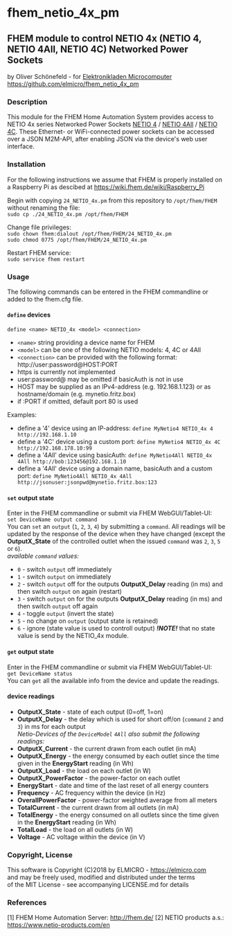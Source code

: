 # fhem_netio_4x_pm
## FHEM module to control NETIO 4x (NETIO 4, NETIO 4All, NETIO 4C) Networked Power Sockets

by Oliver Schönefeld - for [Elektronikladen Microcomputer](https://elmicro.com)  
https://github.com/elmicro/fhem_netio_4x_pm

### Description

This module for the FHEM Home Automation System provides access to NETIO 4x series Networked Power Sockets
[NETIO 4](https://elmicro.com/de/netio.html) /
[NETIO 4All](https://elmicro.com/de/netio-4all.html) /
[NETIO 4C](https://elmicro.com/de/netio-4c.html).
These Ethernet- or WiFi-connected power sockets can be accessed over a JSON M2M-API, after enabling JSON via the device's web user interface.

### Installation

For the following instructions we assume that FHEM is properly installed on a Raspberry Pi as descibed at https://wiki.fhem.de/wiki/Raspberry_Pi

Begin with copying `24_NETIO_4x.pm` from this repository to `/opt/fhem/FHEM` without renaming the file:  
`sudo cp ./24_NETIO_4x.pm /opt/fhem/FHEM`

Change file privileges:  
`sudo chown fhem:dialout /opt/fhem/FHEM/24_NETIO_4x.pm`  
`sudo chmod 0775 /opt/fhem/FHEM/24_NETIO_4x.pm`

Restart FHEM service:  
`sudo service fhem restart`

### Usage

The following commands can be entered in the FHEM commandline or added to the fhem.cfg file.

#### `define` devices

`define <name> NETIO_4x <model> <connection>`

* `<name>` string providing a device name for FHEM
* `<model>` can be one of the following NETIO models: 4, 4C or 4All
* `<connection>` can be provided with the following format: http://user:password@HOST:PORT
* https is currently not implemented
* user:password@ may be omitted if basicAuth is not in use
* HOST may be supplied as an IPv4-address (e.g. 192.168.1.123) or as hostname/domain (e.g. mynetio.fritz.box)
* if :PORT if omitted, default port 80 is used

Examples:

* define a '4' device using an IP-address:
  `define MyNetio4 NETIO_4x 4 http://192.168.1.10`
* define a '4C' device using a custom port:
  `define MyNetio4 NETIO_4x 4C http://192.168.178.10:99`
* define a '4All' device using basicAuth:
  `define MyNetio4All NETIO_4x 4All http://bob:123456@192.168.1.10`
* define a '4All' device using a domain name, basicAuth and a custom port:
  `define MyNetio4All NETIO_4x 4All http://jsonuser:jsonpwd@mynetio.fritz.box:123`

#### `set` output state

Enter in the FHEM commandline or submit via FHEM WebGUI/Tablet-UI:  
`set DeviceName output command`  
You can `set` an `output` (`1`, `2`, `3`, `4`) by submitting a `command`. All readings will be updated by the response of the device when they have changed (except the **OutputX_State** of the controlled outlet when the issued `command` was `2`, `3`, `5` or `6`).  
*available `command` values:*  
* `0` - switch `output` off immediately
* `1` - switch `output` on immediately
* `2` - switch `output` off for the outputs **OutputX_Delay** reading (in ms) and then switch `output` on again (restart)
* `3` - switch `output` on for the outputs **OutputX_Delay** reading (in ms) and then switch `output` off again
* `4` - toggle `output` (invert the state)
* `5` - no change on `output` (output state is retained)
* `6` - ignore (state value is used to controll output) ***!NOTE!*** that no state value is send by the NETIO_4x module.
  
#### `get` output state

Enter in the FHEM commandline or submit via FHEM WebGUI/Tablet-UI:  
`get DeviceName status`  
You can `get` all the available info from the device and update the readings.

#### device readings

  * **OutputX_State** - state of each output (0=off, 1=on)  
  * **OutputX_Delay** - the delay which is used for short off/on (`command` `2` and `3`) in ms for each output  
*Netio-Devices of the `DeviceModel` `4All` also submit the following readings:*
  * **OutputX_Current** - the current drawn from each outlet (in mA)
  * **OutputX_Energy** - the energy consumed by each outlet since the time given in the **EnergyStart** reading (in Wh)
  * **OutputX_Load** - the load on each outlet (in W)
  * **OutputX_PowerFactor** - the power-factor on each outlet
  * **EnergyStart** - date and time of the last reset of all energy counters
  * **Frequency** - AC frequency within the device (in Hz)
  * **OverallPowerFactor** - power-factor weighted average from all meters
  * **TotalCurrent** - the current drawn from all outlets (in mA)
  * **TotalEnergy** - the energy consumed on all outlets since the time given in the **EnergyStart** reading (in Wh)
  * **TotalLoad** - the load on all outlets (in W)
  * **Voltage** - AC voltage within the device (in V)


### Copyright, License
This software is Copyright (C)2018 by ELMICRO - https://elmicro.com  
and may be freely used, modified and distributed under the terms  
of the MIT License - see accompanying LICENSE.md for details

### References
[1] FHEM Home Automation Server: http://fhem.de/
[2] NETIO products a.s.: https://www.netio-products.com/en
